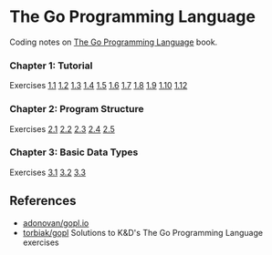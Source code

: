 # The Go Programming Language
Coding notes on [The Go Programming Language](http://www.gopl.io) book.

### Chapter 1: Tutorial
Exercises [1.1](ch1/echo1.1) [1.2](ch1/echo1.2) [1.3](ch1/echo1.3) [1.4](ch1/dup1.4) [1.5](ch1/lissajous1.5) [1.6](ch1/lissajous1.6) [1.7](ch1/fetch1.7) [1.8](ch1/fetch1.8) [1.9](ch1/fetch1.9) [1.10](ch1/fetchall1.10) [1.12](ch1/server1.12)

### Chapter 2: Program Structure
Exercises [2.1](ch2/tempconv2.1) [2.2](ch2/cf2.2) [2.3](ch2/popcount2.3) [2.4](ch2/popcount2.4) [2.5](ch2/popcount2.5)

### Chapter 3: Basic Data Types
Exercises [3.1](ch3/surface3.1) [3.2](ch3/surface3.2) [3.3](ch3/surface3.3)

## References
* [adonovan/gopl.io](https://github.com/adonovan/gopl.io/)
* [torbiak/gopl](https://github.com/torbiak/gopl) Solutions to K&D's The Go Programming Language exercises
